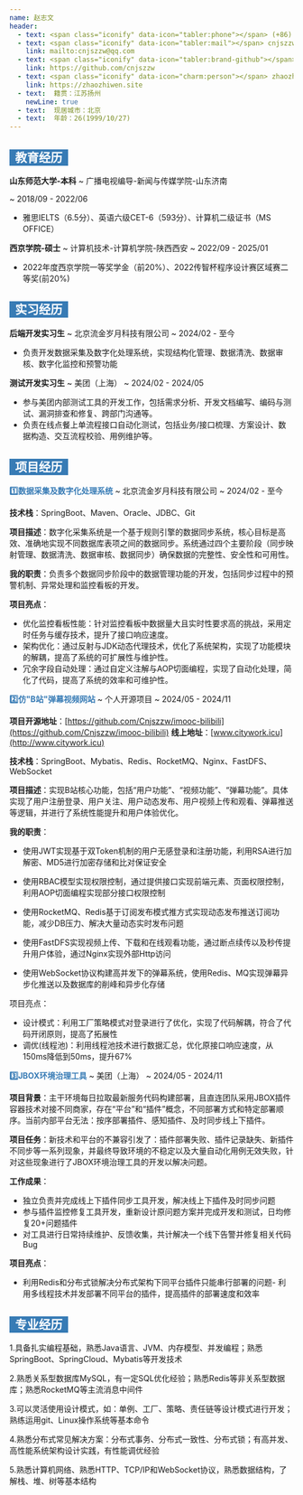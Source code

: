 ```yaml
---
name: 赵志文
header:
  - text: <span class="iconify" data-icon="tabler:phone"></span> (+86) 185-5613-5826
  - text: <span class="iconify" data-icon="tabler:mail"></span> cnjszzw@qq.com
    link: mailto:cnjszzw@qq.com
  - text: <span class="iconify" data-icon="tabler:brand-github"></span> cnjszzw
    link: https://github.com/cnjszzw
  - text: <span class="iconify" data-icon="charm:person"></span> zhaozhiwen.site
    link: https://zhaozhiwen.site
  - text:  籍贯：江苏扬州
    newLine: true
  - text:  现居城市：北京
  - text:  年龄：26(1999/10/27)
---
```


## <span style="background-color: #377BB5; color: white; padding: 2px 10px; border-radius: 0px;">教育经历</span>
**山东师范大学-本科** 
  ~ 广播电视编导-新闻与传媒学院-山东济南

  ~ 2018/09 - 2022/06

  - 雅思IELTS（6.5分）、英语六级CET-6（593分）、计算机二级证书（MS OFFICE）

**西京学院-硕士**
~ 计算机技术-计算机学院-陕西西安
~ 2022/09 - 2025/01

- 2022年度西京学院一等奖学金（前20%）、2022传智杯程序设计赛区域赛二等奖(前20%)

## <span style="background-color: #377BB5; color: white; padding: 2px 10px; border-radius: 0px;">实习经历</span>


**后端开发实习生**
  ~ 北京流金岁月科技有限公司
  ~ 2024/02 - 至今

- 负责开发数据采集及数字化处理系统，实现结构化管理、数据清洗、数据审核、数字化监控和预警功能

**测试开发实习生**
  ~ 美团（上海）
  ~ 2024/02 - 2024/05

- 参与美团内部测试工具的开发工作，包括需求分析、开发文档编写、编码与测试、漏洞排查和修复、跨部门沟通等。
- 负责在线点餐上单流程接口自动化测试，包括业务/接口梳理、方案设计、数据构造、交互流程校验、用例维护等。


## <span style="background-color: #377BB5; color: white; padding: 2px 10px; border-radius: 0px;">项目经历</span>

<span style="color: #377BB5;">**1️⃣数据采集及数字化处理系统**</span>
  ~ 北京流金岁月科技有限公司
  ~ 2024/02 - 至今

**技术栈**：SpringBoot、Maven、Oracle、JDBC、Git

**项目描述**：数字化采集系统是一个基于规则引擎的数据同步系统，核心目标是高效、准确地实现不同数据库表项之间的数据同步。系统通过四个主要阶段（同步映射管理、数据清洗、数据审核、数据同步）确保数据的完整性、安全性和可用性。

**我的职责**：负责多个数据同步阶段中的数据管理功能的开发，包括同步过程中的预警机制、异常处理和监控看板的开发。

**项目亮点**：

- 优化监控看板性能：针对监控看板中数据量大且实时性要求高的挑战，采用定时任务与缓存技术，提升了接口响应速度。
- 架构优化：通过反射与JDK动态代理技术，优化了系统架构，实现了功能模块的解耦，提高了系统的可扩展性与维护性。
- 冗余字段自动处理：通过自定义注解与AOP切面编程，实现了自动化处理，简化了代码，提高了系统的效率和可维护性。

<span style="color: #377BB5;">**2️⃣仿"B站"弹幕视频网站**</span>
  ~ 个人开源项目
  ~ 2024/05 - 2024/11

**项目开源地址**：[https://github.com/Cnjszzw/imooc-bilibili](https://github.com/Cnjszzw/imooc-bilibili)  **线上地址**：[www.citywork.icu](http://www.citywork.icu)

**技术栈**：SpringBoot、Mybatis、Redis、RocketMQ、Nginx、FastDFS、WebSocket

**项目描述**：实现B站核心功能，包括“用户功能”、“视频功能”、“弹幕功能”。具体实现了用户注册登录、用户关注、用户动态发布、用户视频上传和观看、弹幕推送等逻辑，并进行了系统性能提升和用户体验优化。

**我的职责**：

- 使用JWT实现基于双Token机制的用户无感登录和注册功能，利用RSA进行加解密、MD5进行加密存储和比对保证安全

- 使用RBAC模型实现权限控制，通过提供接口实现前端元素、页面权限控制，利用AOP切面编程实现部分接口权限控制

- 使用RocketMQ、Redis基于订阅发布模式推方式实现动态发布推送订阅功能，减少DB压力、解决大量动态实时发布问题

- 使用FastDFS实现视频上传、下载和在线观看功能，通过断点续传以及秒传提升用户体验，通过Nginx实现外部Http访问
- 使用WebSocket协议构建高并发下的弹幕系统，使用Redis、MQ实现弹幕异步化推送以及数据库的削峰和异步化存储

项目亮点：

- 设计模式：利用工厂策略模式对登录进行了优化，实现了代码解耦，符合了代码开闭原则，提高了拓展性
- 调优(线程池)：利用线程池技术进行数据汇总，优化原接口响应速度，从150ms降低到50ms，提升67%

<span style="color: #377BB5;">**3️⃣JBOX环境治理工具**</span>
  ~ 美团（上海）
  ~ 2024/05 - 2024/11

**项目背景**：主干环境每日拉取最新服务代码构建部署，且直连团队采用JBOX插件容器技术对接不同商家，存在“平台”和“插件”概念，不同部署方式和特定部署顺序。当前内部平台无法：按序部署插件、感知插件、及时同步线上下插件。

**项目任务**：新技术和平台的不兼容引发了：插件部署失败、插件记录缺失、新插件不同步等一系列现象，并最终导致环境的不稳定以及大量自动化用例无效失败，针对这些现象进行了JBOX环境治理工具的开发以解决问题。

**工作成果**：

- 独立负责并完成线上下插件同步工具开发，解决线上下插件及时同步问题
- 参与插件监控修复工具开发，重新设计原问题方案并完成开发和测试，日均修复20+问题插件
- 对工具进行日常持续维护、反馈收集，共计解决一个线下告警并修复相关代码Bug

**项目亮点**：
- 利用Redis和分布式锁解决分布式架构下同平台插件只能串行部署的问题- 利用多线程技术并发部署不同平台的插件，提高插件的部署速度和效率
## <span style="background-color: #377BB5; color: white; padding: 2px 10px; border-radius: 0px;">专业经历</span>

1.具备扎实编程基础，熟悉Java语言、JVM、内存模型、并发编程；熟悉SpringBoot、SpringCloud、Mybatis等开发技术

2.熟悉关系型数据库MySQL，有一定SQL优化经验；熟悉Redis等非关系型数据库；熟悉RocketMQ等主流消息中间件

3.可以灵活使用设计模式，如：单例、工厂、策略、责任链等设计模式进行开发；熟练运用git、Linux操作系统等基本命令

4.熟悉分布式常见解决方案：分布式事务、分布式一致性、分布式锁；有高并发、高性能系统架构设计实践，有性能调优经验

5.熟悉计算机网络、熟悉HTTP、TCP/IP和WebSocket协议，熟悉数据结构，了解栈、堆、树等基本结构


